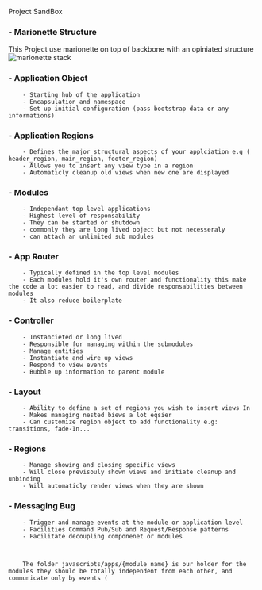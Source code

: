 Project SandBox


### - Marionette Structure
This Project use marionette on top of backbone with an opiniated structure 
![marionette stack](https://s3.amazonaws.com/uploads.hipchat.com/30445/261935/hRuymcUmLNMKIPz/upload.png)
### - Application Object
		- Starting hub of the application
        - Encapsulation and namespace
        - Set up initial configuration (pass bootstrap data or any informations)
### - Application Regions
		- Defines the major structural aspects of your applciation e.g ( header_region, main_region, footer_region)
        - Allows you to insert any view type in a region 
        - Automaticly cleanup old views when new one are displayed
### - Modules
		- Independant top level applications
        - Highest level of responsability
        - They can be started or shutdown 
        - commonly they are long lived object but not necesseraly 
        - can attach an unlimited sub modules 
### - App Router
		- Typically defined in the top level modules
        - Each modules hold it's own router and functionality this make the code a lot easier to read, and divide responsabilities between modules
        - It also reduce boilerplate
### - Controller
		- Instancieted or long lived
        - Responsible for managing within the submodules
        - Manage entities
        - Instantiate and wire up views
        - Respond to view events
        - Bubble up information to parent module
### - Layout
		- Ability to define a set of regions you wish to insert views In
        - Makes managing nested biews a lot eqsier
        - Can customize region object to add functionality e.g: transitions, fade-In...
### - Regions
		- Manage showing and closing specific views
        - Will close previsouly shown views and initiate cleanup and unbinding
        - Will automaticly render views when they are shown    
### - Messaging Bug
		- Trigger and manage events at the module or application level
        - Facilities Command Pub/Sub and Request/Response patterns
        - Facilitate decoupling componenet or modules



        The folder javascripts/apps/{module name} is our holder for the modules they should be totally independent from each other, and communicate only by events (

